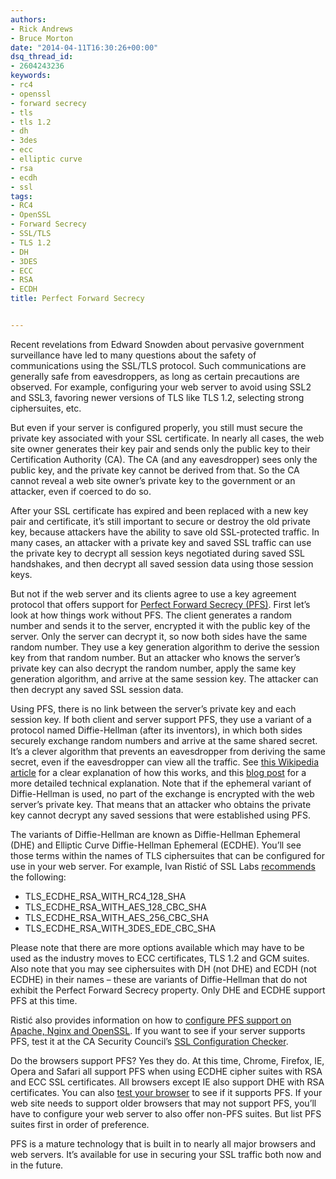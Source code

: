```yaml
---
authors:
- Rick Andrews
- Bruce Morton
date: "2014-04-11T16:30:26+00:00"
dsq_thread_id:
- 2604243236
keywords:
- rc4
- openssl
- forward secrecy
- tls
- tls 1.2
- dh
- 3des
- ecc
- elliptic curve
- rsa
- ecdh
- ssl
tags:
- RC4
- OpenSSL
- Forward Secrecy
- SSL/TLS
- TLS 1.2
- DH
- 3DES
- ECC
- RSA
- ECDH
title: Perfect Forward Secrecy


---
```

Recent revelations from Edward Snowden about pervasive government surveillance have led to many questions about the safety of communications using the SSL/TLS protocol. Such communications are generally safe from eavesdroppers, as long as certain precautions are observed. For example, configuring your web server to avoid using SSL2 and SSL3, favoring newer versions of TLS like TLS 1.2, selecting strong ciphersuites, etc.

But even if your server is configured properly, you still must secure the private key associated with your SSL certificate. In nearly all cases, the web site owner generates their key pair and sends only the public key to their Certification Authority (CA). The CA (and any eavesdropper) sees only the public key, and the private key cannot be derived from that. So the CA cannot reveal a web site owner’s private key to the government or an attacker, even if coerced to do so.

After your SSL certificate has expired and been replaced with a new key pair and certificate, it’s still important to secure or destroy the old private key, because attackers have the ability to save old SSL-protected traffic. In many cases, an attacker with a private key and saved SSL traffic can use the private key to decrypt all session keys negotiated during saved SSL handshakes, and then decrypt all saved session data using those session keys.

But not if the web server and its clients agree to use a key agreement protocol that offers support for [Perfect Forward Secrecy (PFS)][1]. First let’s look at how things work without PFS. The client generates a random number and sends it to the server, encrypted it with the public key of the server. Only the server can decrypt it, so now both sides have the same random number. They use a key generation algorithm to derive the session key from that random number. But an attacker who knows the server’s private key can also decrypt the random number, apply the same key generation algorithm, and arrive at the same session key. The attacker can then decrypt any saved SSL session data.

Using PFS, there is no link between the server’s private key and each session key. If both client and server support PFS, they use a variant of a protocol named Diffie-Hellman (after its inventors), in which both sides securely exchange random numbers and arrive at the same shared secret. It’s a clever algorithm that prevents an eavesdropper from deriving the same secret, even if the eavesdropper can view all the traffic. See [this Wikipedia article][2] for a clear explanation of how this works, and this [blog post][3] for a more detailed technical explanation. Note that if the ephemeral variant of Diffie-Hellman is used, no part of the exchange is encrypted with the web server’s private key. That means that an attacker who obtains the private key cannot decrypt any saved sessions that were established using PFS.

The variants of Diffie-Hellman are known as Diffie-Hellman Ephemeral (DHE) and Elliptic Curve Diffie-Hellman Ephemeral (ECDHE). You’ll see those terms within the names of TLS ciphersuites that can be configured for use in your web server. For example, Ivan Ristić of SSL Labs [recommends][4] the following:

  * TLS\_ECDHE\_RSA\_WITH\_RC4\_128\_SHA
  * TLS\_ECDHE\_RSA\_WITH\_AES\_128\_CBC_SHA
  * TLS\_ECDHE\_RSA\_WITH\_AES\_256\_CBC_SHA
  * TLS\_ECDHE\_RSA\_WITH\_3DES\_EDE\_CBC_SHA

Please note that there are more options available which may have to be used as the industry moves to ECC certificates, TLS 1.2 and GCM suites. Also note that you may see ciphersuites with DH (not DHE) and ECDH (not ECDHE) in their names – these are variants of Diffie-Hellman that do not exhibit the Perfect Forward Secrecy property. Only DHE and ECDHE support PFS at this time.

Ristić also provides information on how to [configure PFS support on Apache, Nginx and OpenSSL][5]. If you want to see if your server supports PFS, test it at the CA Security Council’s [SSL Configuration Checker][6].

Do the browsers support PFS? Yes they do. At this time, Chrome, Firefox, IE, Opera and Safari all support PFS when using ECDHE cipher suites with RSA and ECC SSL certificates. All browsers except IE also support DHE with RSA certificates. You can also [test your browser][7] to see if it supports PFS. If your web site needs to support older browsers that may not support PFS, you’ll have to configure your web server to also offer non-PFS suites. But list PFS suites first in order of preference.

PFS is a mature technology that is built in to nearly all major browsers and web servers. It’s available for use in securing your SSL traffic both now and in the future.

 [1]: https://en.wikipedia.org/wiki/Perfect_forward_secrecy
 [2]: http://en.wikipedia.org/wiki/Diffie_hellman#description
 [3]: http://vincent.bernat.im/en/blog/2011-ssl-perfect-forward-secrecy.html
 [4]: http://blog.ivanristic.com/2013/06/ssl-labs-deploying-forward-secrecy.html
 [5]: http://blog.ivanristic.com/2013/08/configuring-apache-nginx-and-openssl-for-forward-secrecy.html
 [6]: https://casecurity.ssllabs.com/
 [7]: https://www.ssllabs.com/ssltest/viewMyClient.html